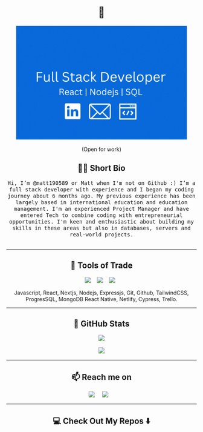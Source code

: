<!---
matt190589/matt190589 is a ✨ special ✨ repository because its `README.md` (this file) appears on your GitHub profile.
You can click the Preview link to take a look at your changes.
--->

<h1 align="center"> 👋 </h1>
<div align="center">
  <img height="300px" src="https://github.com/matt190589/matt190589/blob/main/Github_personal_cr.gif?raw=true" alt="header with my name and job title"/>
</div>
<p align="center"> (Open for work)</p>

<h2 align="center"> 👨‍💻 Short Bio</h2>
<p align="center">
  <samp> Hi, I’m @matt190589 or Matt when I'm not on Github :) I’m a full stack developer with experience and I began my coding journey about 6 months ago. My previous experience has been largely based in international education and education management. I'm an experienced Project Manager and have entered Tech to combine coding with entrepreneurial opportunities. I'm keen and enthusiastic about building my skills in these areas but also in databases, servers and real-world projects. 
  </samp>
  <br> <br>
</p>

<hr>

<h2 align="center"> 🔭 Tools of Trade</h2>
<p align="center">
  <img src="https://img.shields.io/badge/node.js%20-%2343853D.svg?&style=for-the-badge&logo=node.js&logoColor=white" />&nbsp;&nbsp;&nbsp;
  <img src="https://img.shields.io/badge/react%20-%2300D9FF.svg?&style=for-the-badge&logo=react&logoColor=white" />&nbsp;&nbsp;&nbsp;
  <img src="https://img.shields.io/badge/tailwind-css%20-%231572B6.svg?&style=for-the-badge&logo=tailwind-css&logoColor=white" />&nbsp;&nbsp;
</p>
<p align="center">Javascript, React, Nextjs, Nodejs, Expressjs, Git, Github, TailwindCSS, ProgresSQL, MongoDB React Native, Netlify, Cypress, Trello.</p>
<hr>

<h2 align="center">💬 GitHub Stats</h2>
<p align="center" align='right'>
  <img src="http://github-readme-streak-stats.herokuapp.com?user=matt190589&theme=sea" />
</p>
<p align="center" align='right'>
  <img src="https://www.codewars.com/users/matt190589/badges/large"/>
</p>

<hr>

<h2  align="center">📫 Reach me on</h2>
<p align="center">
  <a target="_blank"href="https://www.linkedin.com/in/matt-doherty-aa611974/"><img src="https://img.shields.io/badge/linkedin-%230077B5.svg?&style=for-the-badge&logo=linkedin&logoColor=white" /></a>&nbsp;&nbsp;&nbsp;&nbsp;
  <a href="mailto:matthew.doherty97@gmail.com?subject=Hello%20Ileri,%20From%20Github"><img src="https://img.shields.io/badge/gmail-%23D14836.svg?&style=for-the-badge&logo=gmail&logoColor=white" /></a>&nbsp;&nbsp;&nbsp;&nbsp;
</p>

<hr>

<h2  align="center">💻 Check Out My Repos ⬇️ </h2>
